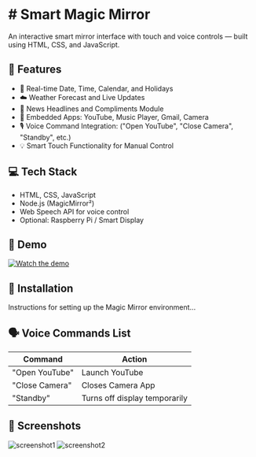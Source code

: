 # # Smart Magic Mirror

An interactive smart mirror interface with touch and voice controls — built using HTML, CSS, and JavaScript.

## 🔧 Features

- 📅 Real-time Date, Time, Calendar, and Holidays
- ☁️ Weather Forecast and Live Updates
- 📰 News Headlines and Compliments Module
- 🎵 Embedded Apps: YouTube, Music Player, Gmail, Camera
- 🎙️ Voice Command Integration: ("Open YouTube", "Close Camera", "Standby", etc.)
- 💡 Smart Touch Functionality for Manual Control

## 💻 Tech Stack

- HTML, CSS, JavaScript
- Node.js (MagicMirror²)
- Web Speech API for voice control
- Optional: Raspberry Pi / Smart Display

## 🎥 Demo

[![Watch the demo](https://img.youtube.com/vi/YOUR_VIDEO_ID/0.jpg)](https://www.youtube.com/watch?v=YOUR_VIDEO_ID)

## 📁 Installation

Instructions for setting up the Magic Mirror environment...

## 🗣 Voice Commands List

| Command        | Action         |
|----------------|----------------|
| "Open YouTube" | Launch YouTube |
| "Close Camera" | Closes Camera App |
| "Standby"      | Turns off display temporarily |

## 📸 Screenshots

![screenshot1](path_to_image)
![screenshot2](path_to_image)


